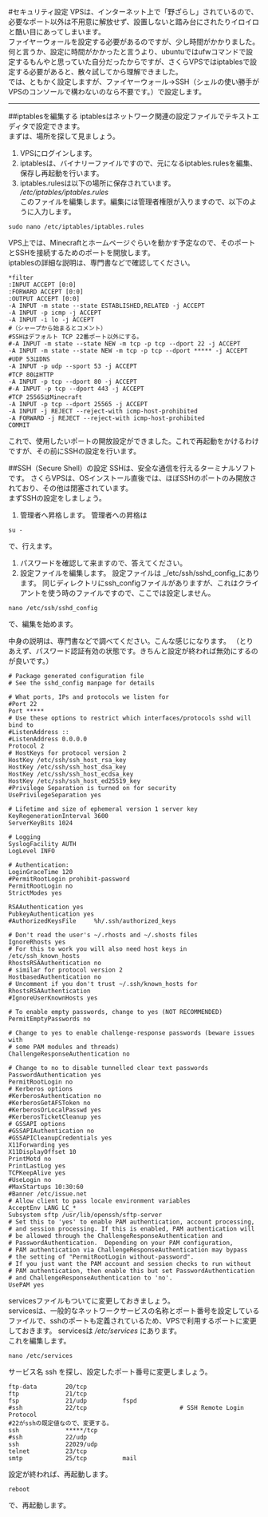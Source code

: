 #セキュリティ設定
 VPSは、インターネット上で「野ざらし」されているので、必要なポート以外は不用意に解放せず、設置しないと踏み台にされたりイロイロと酷い目にあってしまいます。  
 ファイヤーウォールを設定する必要があるのですが、少し時間がかかりました。  
 何と言うか、設定に時間がかかったと言うより、ubuntuではufwコマンドで設定するもんやと思っていた自分だったからですが、さくらVPSではiptablesで設定する必要があると、散々試してから理解できました。  
 では、ともかく設定しますが、ファイヤーウォール→SSH（シェルの使い勝手がVPSのコンソールで構わないのなら不要です。）で設定します。  

---
##iptablesを編集する
 iptablesはネットワーク関連の設定ファイルでテキストエディタで設定できます。  
 まずは、場所を探して見ましょう。

1. VPSにログインします。
1. iptablesは、バイナリーファイルですので、元になるiptables.rulesを編集、保存し再起動を行います。
1. iptables.rulesは以下の場所に保存されています。  
_/etc/iptables/iptables.rules_  
このファイルを編集します。編集には管理者権限が入りますので、以下のように入力します。  
```
sudo nano /etc/iptables/iptables.rules
```    
 VPS上では、Minecraftとホームページぐらいを動かす予定なので、そのポートとSSHを接続するためのポートを開放します。  
iptablesの詳細な説明は、専門書などで確認してください。  
```
*filter
:INPUT ACCEPT [0:0]
:FORWARD ACCEPT [0:0]
:OUTPUT ACCEPT [0:0]
-A INPUT -m state --state ESTABLISHED,RELATED -j ACCEPT
-A INPUT -p icmp -j ACCEPT
-A INPUT -i lo -j ACCEPT
#（シャープから始まるとコメント）
#SSHはデフォルト TCP 22番ポート以外にする。
#-A INPUT -m state --state NEW -m tcp -p tcp --dport 22 -j ACCEPT
-A INPUT -m state --state NEW -m tcp -p tcp --dport ***** -j ACCEPT
#UDP 53はDNS
-A INPUT -p udp --sport 53 -j ACCEPT
#TCP 80はHTTP
-A INPUT -p tcp --dport 80 -j ACCEPT
#-A INPUT -p tcp --dport 443 -j ACCEPT
#TCP 25565はMinecraft
-A INPUT -p tcp --dport 25565 -j ACCEPT
-A INPUT -j REJECT --reject-with icmp-host-prohibited
-A FORWARD -j REJECT --reject-with icmp-host-prohibited
COMMIT
```

これで、使用したいポートの開放設定ができました。これで再起動をかけるわけですが、その前にSSHの設定を行います。

##SSH（Secure Shell）の設定
 SSHは、安全な通信を行えるターミナルソフトです。
 さくらVPSは、OSインストール直後では、ほぼSSHのポートのみ開放されており、その他は閉塞されています。  
 まずSSHの設定をしましょう。

1. 管理者へ昇格します。  管理者への昇格は
```
su -
```
で、行えます。
1. パスワードを確認して来ますので、答えてください。
1. 設定ファイルを編集します。  設定ファイルは _/etc/ssh/sshd_config_にあります。  同じディレクトリにssh_configファイルがありますが、これはクライアントを使う時のファイルですので、ここでは設定しません。  
```
nano /etc/ssh/sshd_config
```  
で、編集を始めます。

中身の説明は、専門書などで調べてください。こんな感じになります。  （とりあえず、パスワード認証有効の状態です。きちんと設定が終われば無効にするのが良いです。）

```
# Package generated configuration file
# See the sshd_config manpage for details

# What ports, IPs and protocols we listen for
#Port 22
Port *****
# Use these options to restrict which interfaces/protocols sshd will bind to
#ListenAddress ::
#ListenAddress 0.0.0.0
Protocol 2
# HostKeys for protocol version 2
HostKey /etc/ssh/ssh_host_rsa_key
HostKey /etc/ssh/ssh_host_dsa_key
HostKey /etc/ssh/ssh_host_ecdsa_key
HostKey /etc/ssh/ssh_host_ed25519_key
#Privilege Separation is turned on for security
UsePrivilegeSeparation yes

# Lifetime and size of ephemeral version 1 server key
KeyRegenerationInterval 3600
ServerKeyBits 1024

# Logging
SyslogFacility AUTH
LogLevel INFO

# Authentication:
LoginGraceTime 120
#PermitRootLogin prohibit-password
PermitRootLogin no
StrictModes yes

RSAAuthentication yes
PubkeyAuthentication yes
#AuthorizedKeysFile     %h/.ssh/authorized_keys

# Don't read the user's ~/.rhosts and ~/.shosts files
IgnoreRhosts yes
# For this to work you will also need host keys in /etc/ssh_known_hosts
RhostsRSAAuthentication no
# similar for protocol version 2
HostbasedAuthentication no
# Uncomment if you don't trust ~/.ssh/known_hosts for RhostsRSAAuthentication
#IgnoreUserKnownHosts yes

# To enable empty passwords, change to yes (NOT RECOMMENDED)
PermitEmptyPasswords no

# Change to yes to enable challenge-response passwords (beware issues with
# some PAM modules and threads)
ChallengeResponseAuthentication no

# Change to no to disable tunnelled clear text passwords
PasswordAuthentication yes
PermitRootLogin no
# Kerberos options
#KerberosAuthentication no
#KerberosGetAFSToken no
#KerberosOrLocalPasswd yes
#KerberosTicketCleanup yes
# GSSAPI options
#GSSAPIAuthentication no
#GSSAPICleanupCredentials yes
X11Forwarding yes
X11DisplayOffset 10
PrintMotd no
PrintLastLog yes
TCPKeepAlive yes
#UseLogin no
#MaxStartups 10:30:60
#Banner /etc/issue.net
# Allow client to pass locale environment variables
AcceptEnv LANG LC_*
Subsystem sftp /usr/lib/openssh/sftp-server
# Set this to 'yes' to enable PAM authentication, account processing,
# and session processing. If this is enabled, PAM authentication will
# be allowed through the ChallengeResponseAuthentication and
# PasswordAuthentication.  Depending on your PAM configuration,
# PAM authentication via ChallengeResponseAuthentication may bypass
# the setting of "PermitRootLogin without-password".
# If you just want the PAM account and session checks to run without
# PAM authentication, then enable this but set PasswordAuthentication
# and ChallengeResponseAuthentication to 'no'.
UsePAM yes
```  
servicesファイルもついてに変更しておきましょう。  
servicesは、一般的なネットワークサービスの名称とポート番号を設定しているファイルで、sshのポートも定義されているため、VPSで利用するポートに変更しておきます。  servicesは _/etc/services_ にあります。  
これを編集します。
```
nano /etc/services
```  
サービス名 ssh を探し、設定したポート番号に変更しましょう。  
```
ftp-data        20/tcp
ftp             21/tcp
fsp             21/udp          fspd
#ssh            22/tcp                          # SSH Remote Login Protocol
#22がsshの既定値なので、変更する。
ssh             *****/tcp
#ssh            22/udp
ssh             22029/udp
telnet          23/tcp
smtp            25/tcp          mail
```
設定が終われば、再起動します。  
```
reboot
```
で、再起動します。  
